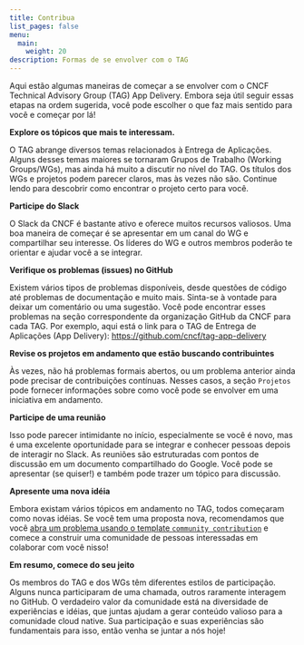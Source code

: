 ```yaml
---
title: Contribua
list_pages: false
menu:
  main:
    weight: 20
description: Formas de se envolver com o TAG
---
```


Aqui estão algumas maneiras de começar a se envolver com o CNCF Technical Advisory Group (TAG) App Delivery. Embora seja útil seguir essas etapas na ordem sugerida, você pode escolher o que faz mais sentido para você e começar por lá!

**Explore os tópicos que mais te interessam.**

O TAG abrange diversos temas relacionados à Entrega de Aplicações. Alguns desses temas maiores se tornaram Grupos de Trabalho (Working Groups/WGs), mas ainda há muito a discutir no nível do TAG. Os títulos dos WGs e projetos podem parecer claros, mas às vezes não são. Continue lendo para descobrir como encontrar o projeto certo para você.

**Participe do Slack**

O Slack da CNCF é bastante ativo e oferece muitos recursos valiosos. Uma boa maneira de começar é se apresentar em um canal do WG e compartilhar seu interesse. Os líderes do WG e outros membros poderão te orientar e ajudar você a se integrar.

**Verifique os problemas (issues) no GitHub**

Existem vários tipos de problemas disponíveis, desde questões de código até problemas de documentação e muito mais. Sinta-se à vontade para deixar um comentário ou uma sugestão. Você pode encontrar esses problemas na seção correspondente da organização GitHub da CNCF para cada TAG. Por exemplo, aqui está o link para o TAG de Entrega de Aplicações (App Delivery): https://github.com/cncf/tag-app-delivery

**Revise os projetos em andamento que estão buscando contribuintes**

Às vezes, não há problemas formais abertos, ou um problema anterior ainda pode precisar de contribuições contínuas. Nesses casos, a seção `Projetos` pode fornecer informações sobre como você pode se envolver em uma iniciativa em andamento.

**Participe de uma reunião**

Isso pode parecer intimidante no início, especialmente se você é novo, mas é uma excelente oportunidade para se integrar e conhecer pessoas depois de interagir no Slack. As reuniões são estruturadas com pontos de discussão em um documento compartilhado do Google. Você pode se apresentar (se quiser!) e também pode trazer um tópico para discussão.

**Apresente uma nova idéia**

Embora existam vários tópicos em andamento no TAG, todos começaram como novas idéias. Se você tem uma proposta nova, recomendamos que você [abra um problema usando o template `community contribution`](https://github.com/cncf/tag-app-delivery/issues/new) e comece a construir uma comunidade de pessoas interessadas em colaborar com você nisso!

**Em resumo, comece do seu jeito**

Os membros do TAG e dos WGs têm diferentes estilos de participação. Alguns nunca participaram de uma chamada, outros raramente interagem no GitHub. O verdadeiro valor da comunidade está na diversidade de experiências e idéias, que juntas ajudam a gerar conteúdo valioso para a comunidade cloud native. Sua participação e suas experiências são fundamentais para isso, então venha se juntar a nós hoje!